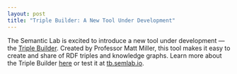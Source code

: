 ```yaml
---
layout: post
title: "Triple Builder: A New Tool Under Development"
---
```



The Semantic Lab is excited to introduce a new tool under development — the [Triple Builder](http://tb.semlab.io/). Created by Professor Matt Miller, this tool makes it easy to create and share of RDF triples and knowledge graphs.  Learn more about the Triple Builder [here](https://medium.com/@thisismattmiller/triple-builder-subsets-28152364b587) or test it at [tb.semlab.io](http://tb.semlab.io/).
